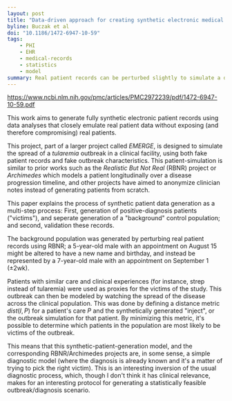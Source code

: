 ```yaml
---
layout: post
title: "Data-driven approach for creating synthetic electronic medical records"
byline: Buczak et al
doi: "10.1186/1472-6947-10-59"
tags:
    - PHI
    - EHR
    - medical-records
    - statistics
    - model
summary: Real patient records can be perturbed slightly to simulate a disease outbreak in a simulated clinical environment.
---
```


https://www.ncbi.nlm.nih.gov/pmc/articles/PMC2972239/pdf/1472-6947-10-59.pdf

This work aims to generate fully synthetic electronic patient records using data analyses that closely emulate real patient data without exposing (and therefore compromising) real patients.

This project, part of a larger project called _EMERGE_, is designed to simulate the spread of a _tularemia_ outbreak in a clinical facility, using both fake patient records and fake outbreak characteristics. This patient-simulation is similar to prior works such as the _Realistic But Not Real_ (RBNR) project or _Archimedes_ which models a patient longitudinally over a disease progression timeline, and other projects have aimed to anonymize clinician notes instead of generating patients from scratch.

This paper explains the process of synthetic patient data generation as a multi-step process: First, generation of positive-diagnosis patients ("victims"), and seperate generation of a "background" control population; and second, validation these records.

The background population was generated by perturbing real patient records using RBNR; a 5-year-old male with an appointment on August 15 might be altered to have a new name and birthday, and instead be represented by a 7-year-old male with an appointment on September 1 (±2wk).

Patients with similar care and clinical experiences (for instance, strep instead of tularemia) were used as proxies for the victims of the study. This outbreak can then be modeled by watching the spread of the disease across the clinical population. This was done by defining a distance metric $dist(I,P)$ for a patient's care $P$ and the synthetically generated "inject", or the outbreak simulation for that patient. By minimizing this metric, it's possible to determine which patients in the population are most likely to be victims of the outbreak.

This means that this synthetic-patient-generation model, and the corresponding RBNR/Archimedes projects are, in some sense, a simple diagnostic model (where the diagnosis is already known and it's a matter of trying to pick the right victim). This is an interesting inversion of the usual diagnostic process, which, though I don't think it has clinical relevance, makes for an interesting protocol for generating a statistically feasible outbreak/diagnosis scenario.
